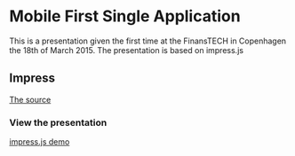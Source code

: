 Mobile First Single Application
============

This is a presentation given the first time at the FinansTECH in Copenhagen the 18th of March 2015.
The presentation is based on impress.js


Impress
---------------

[The source](http://github.com/bartaz/impress.js/blob/master/index.html)


### View the presentation

[impress.js demo](https://github.com/AllanHoejgaardJensen/MobileFirst-SingleApplication/MobileFirstSingleApplication.html )